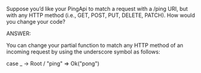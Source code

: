 Suppose you’d like your PingApi to match a request with a /ping URI, 
but with any HTTP method (i.e., GET, POST, PUT, DELETE, PATCH). How would you change your code?


ANSWER:

You can change your partial function to match any HTTP method of an incoming request by using the underscore symbol as follows:

case _ -> Root / "ping" => Ok("pong")
